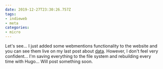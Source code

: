 ```yaml
---
date: 2019-12-27T23:30:26.757Z
tags:
- indieweb
- meta
categories:
- micro
---
```


Let's see... I just added some webmentions functionality to the website and you can see them live on my last post about [data](/2019/12/24/own-your-data). However, I don't feel very confident... I'm saving everything to the file system and rebuilding every time with Hugo... Will post something soon.
